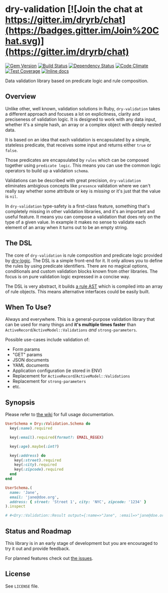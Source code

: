 [gem]: https://rubygems.org/gems/dry-validation
[travis]: https://travis-ci.org/dryrb/dry-validation
[gemnasium]: https://gemnasium.com/dryrb/dry-validation
[codeclimate]: https://codeclimate.com/github/dryrb/dry-validation
[coveralls]: https://coveralls.io/r/dryrb/dry-validation
[inchpages]: http://inch-ci.org/github/dryrb/dry-validation

# dry-validation [![Join the chat at https://gitter.im/dryrb/chat](https://badges.gitter.im/Join%20Chat.svg)](https://gitter.im/dryrb/chat)

[![Gem Version](https://badge.fury.io/rb/dry-validation.svg)][gem]
[![Build Status](https://travis-ci.org/dryrb/dry-validation.svg?branch=master)][travis]
[![Dependency Status](https://gemnasium.com/dryrb/dry-validation.svg)][gemnasium]
[![Code Climate](https://codeclimate.com/github/dryrb/dry-validation/badges/gpa.svg)][codeclimate]
[![Test Coverage](https://codeclimate.com/github/dryrb/dry-validation/badges/coverage.svg)][codeclimate]
[![Inline docs](http://inch-ci.org/github/dryrb/dry-validation.svg?branch=master)][inchpages]

Data validation library based on predicate logic and rule composition.

## Overview

Unlike other, well known, validation solutions in Ruby, `dry-validation` takes
a different approach and focuses a lot on explicitness, clarity and preciseness
of validation logic. It is designed to work with any data input, whether it's a
simple hash, an array or a complex object with deeply nested data.

It is based on an idea that each validation is encapsulated by a simple,
stateless predicate, that receives some input and returns either `true` or `false`.

Those predicates are encapsulated by `rules` which can be composed together using
`predicate logic`. This means you can use the common logic operators to build up
a validation `schema`.

Validations can be described with great precision, `dry-validation` eliminates
ambigious concepts like `presence` validation where we can't really say whether
some attribute or key is *missing* or it's just that the value is `nil`.

In `dry-validation` type-safety is a first-class feature, something that's completely
missing in other validation libraries, and it's an important and useful feature. It
means you can compose a validation that does rely on the type of a given value. In
example it makes no sense to validate each element of an array when it turns out to
be an empty string.

## The DSL

The core of `dry-validation` is rule composition and predicate logic provided by
[dry-logic](https://github.com/dryrb/dry-logic). The DSL is a simple front-end
for it. It only allows you to define the rules by using predicate identifiers.
There are no magical options, conditionals and custom validation blocks known from
other libraries. The focus is on pure validation logic expressed in a concise way.

The DSL is very abstract, it builds [a rule AST](https://github.com/dryrb/dry-validation/wiki/Rule-AST)
which is compiled into an array of rule objects. This means alternative interfaces could
be easily built.

## When To Use?

Always and everywhere. This is a general-purpose validation library that can be used for many things and **it's multiple times faster** than `ActiveRecord`/`ActiveModel::Validations` *and* `strong-parameters`.

Possible use-cases include validation of:

* Form params
* "GET" params
* JSON documents
* YAML documents
* Application configuration (ie stored in ENV)
* Replacement for `ActiveRecord`/`ActiveModel::Validations`
* Replacement for `strong-parameters`
* etc.

## Synopsis

Please refer to [the wiki](https://github.com/dryrb/dry-validation/wiki) for full usage documentation.

``` ruby
UserSchema = Dry::Validation.Schema do
  key(:name).required

  key(:email).required(format?: EMAIL_REGEX)

  key(:age).maybe(:int?)

  key(:address) do
    key(:street).required
    key(:city).required
    key(:zipcode).required
  end
end

UserSchema.(
  name: 'Jane',
  email: 'jane@doe.org',
  address: { street: 'Street 1', city: 'NYC', zipcode: '1234' }
).inspect

# #<Dry::Validation::Result output={:name=>"Jane", :email=>"jane@doe.org", :address=>{:street=>"Street 1", :city=>"NYC", :zipcode=>"1234"}} messages={:age=>["age is missing"]}>
```

## Status and Roadmap

This library is in an early stage of development but you are encouraged to
try it out and provide feedback.

For planned features check out [the issues](https://github.com/dryrb/dry-validation/labels/feature).

## License

See `LICENSE` file.
